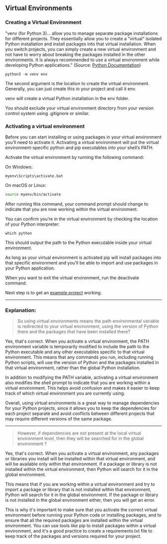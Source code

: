 ## Virtual Environments

### Creating a Virtual Environment

"venv (for Python 3)... allow you to manage separate package installations for different projects. 
They essentially allow you to create a “virtual” isolated Python installation and install packages into that virtual installation. 
When you switch projects, you can simply create a new virtual environment and not have to worry about breaking the packages installed in the other environments. 
It is always recommended to use a virtual environment while developing Python applications." 
(Source: [Python Documentation](https://packaging.python.org/en/latest/guides/installing-using-pip-and-virtual-environments/#creating-a-virtual-environment))

```
python3 -m venv env
```

The second argument is the location to create the virtual environment. 
Generally, you can just create this in your project and call it env.

venv will create a virtual Python installation in the env folder.

You should exclude your virtual environment directory from your version control system using .gitignore or similar.

### Activating a virtual environment

Before you can start installing or using packages in your virtual environment you’ll need to activate it. 
Activating a virtual environment will put the virtual environment-specific python and pip executables into your shell’s PATH.

Activate the virtual environment by running the following command:

On Windows:

```
myenv\Scripts\activate.bat
```

On macOS or Linux:

```bash
source myenv/bin/activate
```

After running this command, your command prompt should change to indicate that you are now working within the virtual environment.

You can confirm you’re in the virtual environment by checking the location of your Python interpreter:

```
which python
```

This should output the path to the Python executable inside your virtual environment. 

As long as your virtual environment is activated pip will install packages into that specific environment 
and you’ll be able to import and use packages in your Python application.

When you want to exit the virtual environment, run the deactivate command.

Next step is to get an [example project](https://github.com/jonfernq/Learning/tree/main/SphinxPythonDocumentation/BasicSphinxExampleProject) working.

---
### Explanation: 

> So using virtual environments means the path environmental variable is redirected to your virtual environment, using the version of Python there and the packages that have been installed there? 

Yes, that's correct. When you activate a virtual environment, the PATH environment variable is temporarily modified to include the path to the Python executable and any other executables specific to that virtual environment. This means that any commands you run, including running Python scripts, will use the version of Python and the packages installed in that virtual environment, rather than the global Python installation.

In addition to modifying the PATH variable, activating a virtual environment also modifies the shell prompt to indicate that you are working within a virtual environment. This helps avoid confusion and makes it easier to keep track of which virtual environment you are currently using.

Overall, using virtual environments is a great way to manage dependencies for your Python projects, since it allows you to keep the dependencies for each project separate and avoid conflicts between different projects that may require different versions of the same package.

---
> However, if dependencies are not present at the local virtual environment level, then they will be searched for in the global environment ? 

Yes, that's correct. When you activate a virtual environment, any packages or libraries you install will be installed within that virtual environment, and will be available only within that environment. If a package or library is not installed within the virtual environment, then Python will search for it in the global environment.

This means that if you are working within a virtual environment and try to import a package or library that is not installed within that environment, Python will search for it in the global environment. If the package or library is not installed in the global environment either, then you will get an error.

This is why it's important to make sure that you activate the correct virtual environment before running your Python code or installing packages, and to ensure that all the required packages are installed within the virtual environment. You can use tools like pip to install packages within a virtual environment, and it's a good practice to create a requirements.txt file to keep track of the packages and versions required for your project.


